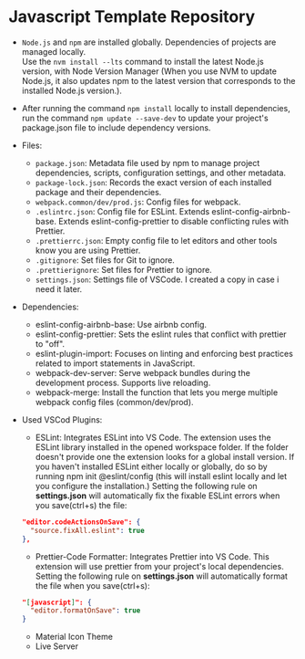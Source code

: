 # Javascript Template Repository
- `Node.js` and `npm` are installed globally. Dependencies of projects are managed locally.<br>
  Use the `nvm install --lts` command to install the latest Node.js version, with Node Version Manager (When you use NVM to update Node.js, it also updates npm to the latest version that corresponds to the installed Node.js version.).

- After running the command `npm install` locally to install dependencies, run the command `npm update --save-dev` to update your project's package.json file to include dependency versions.

- Files:

  - `package.json`: Metadata file used by npm to manage project dependencies, scripts, configuration settings, and other metadata.
  - `package-lock.json`: Records the exact version of each installed package and their dependencies.
  - `webpack.common/dev/prod.js`: Config files for webpack.
  - `.eslintrc.json`: Config file for ESLint. Extends eslint-config-airbnb-base. Extends eslint-config-prettier to disable conflicting rules with Prettier.
  - `.prettierrc.json`: Empty config file to let editors and other tools know you are using Prettier.
  - `.gitignore`: Set files for Git to ignore.
  - `.prettierignore`: Set files for Prettier to ignore.
  - `settings.json`: Settings file of VSCode. I created a copy in case i need it later.
  
- Dependencies:

  - eslint-config-airbnb-base: Use airbnb config.
  - eslint-config-prettier: Sets the eslint rules that conflict with prettier to "off".
  - eslint-plugin-import: Focuses on linting and enforcing best practices related to import statements in JavaScript.
  - webpack-dev-server: Serve webpack bundles during the development process. Supports live reloading.
  - webpack-merge: Install the function that lets you merge multiple webpack config files (common/dev/prod).

- Used VSCod Plugins:
  - ESLint: Integrates ESLint into VS Code. The extension uses the ESLint library installed in the opened workspace folder. If the folder doesn't provide one the extension looks for a global install version. If you haven't installed ESLint either locally or globally, do so by running npm init @eslint/config (this will install eslint locally and let you configure the installation.)
  Setting the following rule on **settings.json** will automatically fix the fixable ESLint errors when you save(ctrl+s) the file:
  ```json
  "editor.codeActionsOnSave": {
    "source.fixAll.eslint": true
  },
  ```
  - Prettier-Code Formatter: Integrates Prettier into VS Code. This extension will use prettier from your project's local dependencies.
  Setting the following rule on **settings.json** will automatically format the file when you save(ctrl+s):
  ```json
  "[javascript]": {
    "editor.formatOnSave": true
  }
  ```
  - Material Icon Theme
  - Live Server

